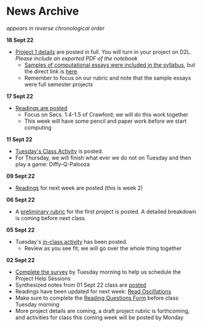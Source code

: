 # News Archive

*appears in reverse chronological order*

**18 Sept 22**
- [Project 1 details](./0_course/projects/project1) are posted in full. You will turn in your project on D2L. *Please include an exported PDF of the notebook*
    - [Samples of computational essays were included in the syllabus](https://dannycaballero.info/phy415msu/content/0_course/assessments.html), but the direct link is [here](https://uio-ccse.github.io/computational-essay-showroom/).
    - Remember to focus on our rubric and note that the sample essays were full semester projects

**17 Sept 22**
- [Readings are posted](https://dannycaballero.info/phy415msu/content/2_oscillations/readings-coupled-oscillators.html)
    - Focus on Secs. 1.4-1.5 of Crawford; we will do this work together
    - This week will have some pencil and paper work before we start computing

**11 Sept 22**
- [Tuesday's Class Activity](https://dannycaballero.info/phy415msu/content/2_oscillations/activity-ODE-numerical.html) is posted.
- For Thursday, we will finish what ever we do not on Tuesday and then play a game: Diffy-Q-Palooza

**09 Sept 22**
- [Readings](https://dannycaballero.info/phy415msu/content/2_oscillations/readings-numerical_integration_1d.html) for next week are posted (this is week 2)


**06 Sept 22**
- A [preliminary rubric](./0_course/rubric) for the first project is posted. A detailed breakdown is coming before next class.

**05 Sept 22**
- Tuesday's [in-class activity](https://dannycaballero.info/phy415msu/content/2_oscillations/activity-SHO_and_dynamical_systems.html) has been posted.
    - Review as you see fit; we will go over the whole thing together

**02 Sept 22**

- [Complete the survey](https://www.when2meet.com/?16627934-Bt7PQ) by Tuesday morning to help us schedule the Project Help Sessions
- Synthesized notes from 01 Sept 22 class are [posted](./1_modeling/notes-what_is_a_model)
- Readings have been updated for next week: [Read Oscillations](./2_oscillations/readings-oscillators)
- Make sure to complete the [Reading Questions Form](./0_course/reading_questions) before class Tuesday morning
- More project details are coming, a draft project rubric is forthcoming, and activities for class this coming week will be posted by Monday